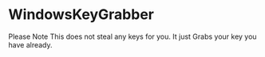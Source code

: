 # WindowsKeyGrabber
Please Note This does not steal any keys for you. It just Grabs your key you have already.
